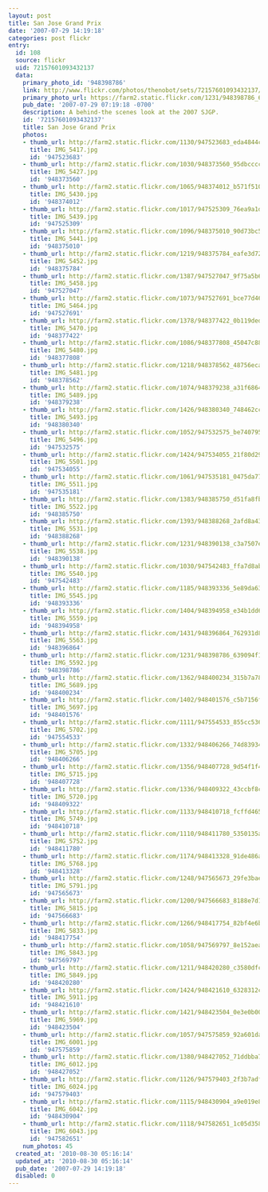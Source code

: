 ```yaml
---
layout: post
title: San Jose Grand Prix
date: '2007-07-29 14:19:18'
categories: post flickr
entry:
  id: 108
  source: flickr
  uid: 72157601093432137
  data:
    primary_photo_id: '948398786'
    link: http://www.flickr.com/photos/thenobot/sets/72157601093432137/
    primary_photo_url: https://farm2.static.flickr.com/1231/948398786_639094f1a7_m.jpg
    pub_date: '2007-07-29 07:19:18 -0700'
    description: A behind-the scenes look at the 2007 SJGP.
    id: '72157601093432137'
    title: San Jose Grand Prix
    photos:
    - thumb_url: http://farm2.static.flickr.com/1130/947523683_eda4844c1c_s.jpg
      title: IMG_5417.jpg
      id: '947523683'
    - thumb_url: http://farm2.static.flickr.com/1030/948373560_95dbcccc48_s.jpg
      title: IMG_5427.jpg
      id: '948373560'
    - thumb_url: http://farm2.static.flickr.com/1065/948374012_b571f51048_s.jpg
      title: IMG_5430.jpg
      id: '948374012'
    - thumb_url: http://farm2.static.flickr.com/1017/947525309_76ea9a1d87_s.jpg
      title: IMG_5439.jpg
      id: '947525309'
    - thumb_url: http://farm2.static.flickr.com/1096/948375010_90d73bc5c8_s.jpg
      title: IMG_5441.jpg
      id: '948375010'
    - thumb_url: http://farm2.static.flickr.com/1219/948375784_eafe3d72ca_s.jpg
      title: IMG_5452.jpg
      id: '948375784'
    - thumb_url: http://farm2.static.flickr.com/1387/947527047_9f75a5b68f_s.jpg
      title: IMG_5458.jpg
      id: '947527047'
    - thumb_url: http://farm2.static.flickr.com/1073/947527691_bce77d4625_s.jpg
      title: IMG_5464.jpg
      id: '947527691'
    - thumb_url: http://farm2.static.flickr.com/1378/948377422_0b119ded82_s.jpg
      title: IMG_5470.jpg
      id: '948377422'
    - thumb_url: http://farm2.static.flickr.com/1086/948377808_45047c8833_s.jpg
      title: IMG_5480.jpg
      id: '948377808'
    - thumb_url: http://farm2.static.flickr.com/1218/948378562_48756ecaff_s.jpg
      title: IMG_5481.jpg
      id: '948378562'
    - thumb_url: http://farm2.static.flickr.com/1074/948379238_a31f6864a3_s.jpg
      title: IMG_5489.jpg
      id: '948379238'
    - thumb_url: http://farm2.static.flickr.com/1426/948380340_748462cc97_s.jpg
      title: IMG_5493.jpg
      id: '948380340'
    - thumb_url: http://farm2.static.flickr.com/1052/947532575_be7407958f_s.jpg
      title: IMG_5496.jpg
      id: '947532575'
    - thumb_url: http://farm2.static.flickr.com/1424/947534055_21f80d2983_s.jpg
      title: IMG_5501.jpg
      id: '947534055'
    - thumb_url: http://farm2.static.flickr.com/1061/947535181_0475da77e8_s.jpg
      title: IMG_5511.jpg
      id: '947535181'
    - thumb_url: http://farm2.static.flickr.com/1383/948385750_d51fa8fb6c_s.jpg
      title: IMG_5522.jpg
      id: '948385750'
    - thumb_url: http://farm2.static.flickr.com/1393/948388268_2afd8a4393_s.jpg
      title: IMG_5531.jpg
      id: '948388268'
    - thumb_url: http://farm2.static.flickr.com/1231/948390138_c3a7507e09_s.jpg
      title: IMG_5538.jpg
      id: '948390138'
    - thumb_url: http://farm2.static.flickr.com/1030/947542483_ffa7d8ab0a_s.jpg
      title: IMG_5540.jpg
      id: '947542483'
    - thumb_url: http://farm2.static.flickr.com/1185/948393336_5e89da6307_s.jpg
      title: IMG_5545.jpg
      id: '948393336'
    - thumb_url: http://farm2.static.flickr.com/1404/948394958_e34b1dd628_s.jpg
      title: IMG_5559.jpg
      id: '948394958'
    - thumb_url: http://farm2.static.flickr.com/1431/948396864_762931d883_s.jpg
      title: IMG_5563.jpg
      id: '948396864'
    - thumb_url: http://farm2.static.flickr.com/1231/948398786_639094f1a7_s.jpg
      title: IMG_5592.jpg
      id: '948398786'
    - thumb_url: http://farm2.static.flickr.com/1362/948400234_315b7a7872_s.jpg
      title: IMG_5689.jpg
      id: '948400234'
    - thumb_url: http://farm2.static.flickr.com/1402/948401576_c5b7156f33_s.jpg
      title: IMG_5697.jpg
      id: '948401576'
    - thumb_url: http://farm2.static.flickr.com/1111/947554533_855cc53620_s.jpg
      title: IMG_5702.jpg
      id: '947554533'
    - thumb_url: http://farm2.static.flickr.com/1332/948406266_74d839345e_s.jpg
      title: IMG_5705.jpg
      id: '948406266'
    - thumb_url: http://farm2.static.flickr.com/1356/948407728_9d54f1f42a_s.jpg
      title: IMG_5715.jpg
      id: '948407728'
    - thumb_url: http://farm2.static.flickr.com/1336/948409322_43ccbf8c0b_s.jpg
      title: IMG_5720.jpg
      id: '948409322'
    - thumb_url: http://farm2.static.flickr.com/1133/948410718_fcffd46522_s.jpg
      title: IMG_5749.jpg
      id: '948410718'
    - thumb_url: http://farm2.static.flickr.com/1110/948411780_5350135adb_s.jpg
      title: IMG_5752.jpg
      id: '948411780'
    - thumb_url: http://farm2.static.flickr.com/1174/948413328_91de486a2c_s.jpg
      title: IMG_5768.jpg
      id: '948413328'
    - thumb_url: http://farm2.static.flickr.com/1248/947565673_29fe3baec0_s.jpg
      title: IMG_5791.jpg
      id: '947565673'
    - thumb_url: http://farm2.static.flickr.com/1200/947566683_8188e7d1db_s.jpg
      title: IMG_5815.jpg
      id: '947566683'
    - thumb_url: http://farm2.static.flickr.com/1266/948417754_82bf4e6b53_s.jpg
      title: IMG_5833.jpg
      id: '948417754'
    - thumb_url: http://farm2.static.flickr.com/1058/947569797_8e152aea33_s.jpg
      title: IMG_5843.jpg
      id: '947569797'
    - thumb_url: http://farm2.static.flickr.com/1211/948420280_c3580dfc18_s.jpg
      title: IMG_5849.jpg
      id: '948420280'
    - thumb_url: http://farm2.static.flickr.com/1424/948421610_6328312ce6_s.jpg
      title: IMG_5911.jpg
      id: '948421610'
    - thumb_url: http://farm2.static.flickr.com/1421/948423504_0e3e0b0049_s.jpg
      title: IMG_5969.jpg
      id: '948423504'
    - thumb_url: http://farm2.static.flickr.com/1057/947575859_92a601da6d_s.jpg
      title: IMG_6001.jpg
      id: '947575859'
    - thumb_url: http://farm2.static.flickr.com/1380/948427052_71ddbba722_s.jpg
      title: IMG_6012.jpg
      id: '948427052'
    - thumb_url: http://farm2.static.flickr.com/1126/947579403_2f3b7adf5b_s.jpg
      title: IMG_6024.jpg
      id: '947579403'
    - thumb_url: http://farm2.static.flickr.com/1115/948430904_a9e019e86d_s.jpg
      title: IMG_6042.jpg
      id: '948430904'
    - thumb_url: http://farm2.static.flickr.com/1118/947582651_1c05d3587a_s.jpg
      title: IMG_6043.jpg
      id: '947582651'
    num_photos: 45
  created_at: '2010-08-30 05:16:14'
  updated_at: '2010-08-30 05:16:14'
  pub_date: '2007-07-29 14:19:18'
  disabled: 0
---
```

